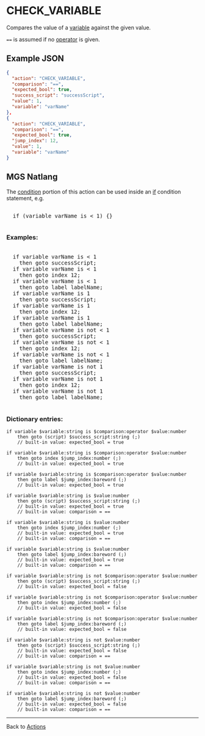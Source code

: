 # CHECK_VARIABLE

Compares the value of a [variable](../scripts/integer_variables) against the given value.

`==` is assumed if no [operator](../mgs/variables/operator) is given.

## Example JSON

```json
{
  "action": "CHECK_VARIABLE",
  "comparison": "==",
  "expected_bool": true,
  "success_script": "successScript",
  "value": 1,
  "variable": "varName"
},
{
  "action": "CHECK_VARIABLE",
  "comparison": "==",
  "expected_bool": true,
  "jump_index": 12,
  "value": 1,
  "variable": "varName"
}
```

## MGS Natlang

The [condition](../actions/conditional_gotos) portion of this action can be used inside an [if](../mgs/advanced_syntax/if_and_else) condition statement, e.g.

<pre class="HyperMD-codeblock mgs">

  <span class="control">if</span> <span class="bracket">(</span><span class="sigil">variable</span> <span class="string">varName</span> <span class="operator">is</span> <span class="operator"><</span> <span class="number">1</span><span class="bracket">)</span> <span class="bracket">{</span><span class="bracket">}</span>

</pre>

### Examples:

<pre class="HyperMD-codeblock mgs">

  <span class="control">if</span> <span class="sigil">variable</span> <span class="string">varName</span> <span class="operator">is</span> <span class="operator"><</span> <span class="number">1</span>
    <span class="control">then</span> <span class="control">goto</span> <span class="script">successScript</span><span class="terminator">;</span>
  <span class="control">if</span> <span class="sigil">variable</span> <span class="string">varName</span> <span class="operator">is</span> <span class="operator"><</span> <span class="number">1</span>
    <span class="control">then</span> <span class="control">goto</span> <span class="sigil">index</span> <span class="number">12</span><span class="terminator">;</span>
  <span class="control">if</span> <span class="sigil">variable</span> <span class="string">varName</span> <span class="operator">is</span> <span class="operator"><</span> <span class="number">1</span>
    <span class="control">then</span> <span class="control">goto</span> <span class="sigil">label</span> <span class="string">labelName</span><span class="terminator">;</span>
  <span class="control">if</span> <span class="sigil">variable</span> <span class="string">varName</span> <span class="operator">is</span> <span class="number">1</span>
    <span class="control">then</span> <span class="control">goto</span> <span class="script">successScript</span><span class="terminator">;</span>
  <span class="control">if</span> <span class="sigil">variable</span> <span class="string">varName</span> <span class="operator">is</span> <span class="number">1</span>
    <span class="control">then</span> <span class="control">goto</span> <span class="sigil">index</span> <span class="number">12</span><span class="terminator">;</span>
  <span class="control">if</span> <span class="sigil">variable</span> <span class="string">varName</span> <span class="operator">is</span> <span class="number">1</span>
    <span class="control">then</span> <span class="control">goto</span> <span class="sigil">label</span> <span class="string">labelName</span><span class="terminator">;</span>
  <span class="control">if</span> <span class="sigil">variable</span> <span class="string">varName</span> <span class="operator">is</span> <span class="operator">not</span> <span class="operator"><</span> <span class="number">1</span>
    <span class="control">then</span> <span class="control">goto</span> <span class="script">successScript</span><span class="terminator">;</span>
  <span class="control">if</span> <span class="sigil">variable</span> <span class="string">varName</span> <span class="operator">is</span> <span class="operator">not</span> <span class="operator"><</span> <span class="number">1</span>
    <span class="control">then</span> <span class="control">goto</span> <span class="sigil">index</span> <span class="number">12</span><span class="terminator">;</span>
  <span class="control">if</span> <span class="sigil">variable</span> <span class="string">varName</span> <span class="operator">is</span> <span class="operator">not</span> <span class="operator"><</span> <span class="number">1</span>
    <span class="control">then</span> <span class="control">goto</span> <span class="sigil">label</span> <span class="string">labelName</span><span class="terminator">;</span>
  <span class="control">if</span> <span class="sigil">variable</span> <span class="string">varName</span> <span class="operator">is</span> <span class="operator">not</span> <span class="number">1</span>
    <span class="control">then</span> <span class="control">goto</span> <span class="script">successScript</span><span class="terminator">;</span>
  <span class="control">if</span> <span class="sigil">variable</span> <span class="string">varName</span> <span class="operator">is</span> <span class="operator">not</span> <span class="number">1</span>
    <span class="control">then</span> <span class="control">goto</span> <span class="sigil">index</span> <span class="number">12</span><span class="terminator">;</span>
  <span class="control">if</span> <span class="sigil">variable</span> <span class="string">varName</span> <span class="operator">is</span> <span class="operator">not</span> <span class="number">1</span>
    <span class="control">then</span> <span class="control">goto</span> <span class="sigil">label</span> <span class="string">labelName</span><span class="terminator">;</span>

</pre>

### Dictionary entries:

```
if variable $variable:string is $comparison:operator $value:number
    then goto (script) $success_script:string (;)
	// built-in value: expected_bool = true

if variable $variable:string is $comparison:operator $value:number
    then goto index $jump_index:number (;)
	// built-in value: expected_bool = true

if variable $variable:string is $comparison:operator $value:number
    then goto label $jump_index:bareword (;)
	// built-in value: expected_bool = true

if variable $variable:string is $value:number
    then goto (script) $success_script:string (;)
	// built-in value: expected_bool = true
	// built-in value: comparison = ==

if variable $variable:string is $value:number
    then goto index $jump_index:number (;)
	// built-in value: expected_bool = true
	// built-in value: comparison = ==

if variable $variable:string is $value:number
    then goto label $jump_index:bareword (;)
	// built-in value: expected_bool = true
	// built-in value: comparison = ==

if variable $variable:string is not $comparison:operator $value:number
    then goto (script) $success_script:string (;)
	// built-in value: expected_bool = false

if variable $variable:string is not $comparison:operator $value:number
    then goto index $jump_index:number (;)
	// built-in value: expected_bool = false

if variable $variable:string is not $comparison:operator $value:number
    then goto label $jump_index:bareword (;)
	// built-in value: expected_bool = false

if variable $variable:string is not $value:number
    then goto (script) $success_script:string (;)
	// built-in value: expected_bool = false
	// built-in value: comparison = ==

if variable $variable:string is not $value:number
    then goto index $jump_index:number (;)
	// built-in value: expected_bool = false
	// built-in value: comparison = ==

if variable $variable:string is not $value:number
    then goto label $jump_index:bareword (;)
	// built-in value: expected_bool = false
	// built-in value: comparison = ==
```

---

Back to [Actions](../actions)
